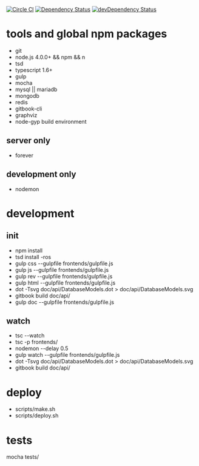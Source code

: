 [![Circle CI](https://circleci.com/gh/plantain-00/SubsNoti/tree/master.svg?style=svg)](https://circleci.com/gh/plantain-00/SubsNoti/tree/master)
[![Dependency Status](https://david-dm.org/plantain-00/SubsNoti.svg)](https://david-dm.org/plantain-00/SubsNoti)
[![devDependency Status](https://david-dm.org/plantain-00/SubsNoti/dev-status.svg)](https://david-dm.org/plantain-00/SubsNoti#info=devDependencies)

# tools and global npm packages

+ git
+ node.js 4.0.0+ && npm && n
+ tsd
+ typescript 1.6+
+ gulp
+ mocha
+ mysql || mariadb
+ mongodb
+ redis
+ gitbook-cli
+ graphviz
+ node-gyp build environment

## server only

+ forever

## development only

+ nodemon

# development

## init

+ npm install
+ tsd install -ros
+ gulp css --gulpfile frontends/gulpfile.js
+ gulp js --gulpfile frontends/gulpfile.js
+ gulp rev --gulpfile frontends/gulpfile.js
+ gulp html --gulpfile frontends/gulpfile.js
+ dot -Tsvg doc/api/DatabaseModels.dot > doc/api/DatabaseModels.svg
+ gitbook build doc/api/
+ gulp doc --gulpfile frontends/gulpfile.js

## watch

+ tsc --watch
+ tsc -p frontends/
+ nodemon --delay 0.5
+ gulp watch --gulpfile frontends/gulpfile.js
+ dot -Tsvg doc/api/DatabaseModels.dot > doc/api/DatabaseModels.svg
+ gitbook build doc/api/

# deploy

+ scripts/make.sh
+ scripts/deploy.sh

# tests

mocha tests/